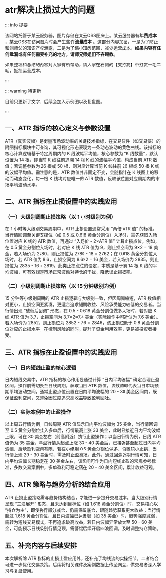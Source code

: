 # atr解决止损过大的问题

::: info 提要

该网站托管于某云服务器，图片存储在某云OSS图床上。某云服务器有**年费成本** ，某云OSS在访问图片时会产生些许**流量成本** 。这部分内容加密，一是为了防止和渊师父的知识产权泄露，二是为了缩小知悉范围，减少运营成本。**如果内容有任何纰漏或有任何需要补充的地方，请师兄师姐们不吝赐教。**

如果整理和总结的内容对大家有所帮助，请大家在右侧的【支持我】中打赏一毛二毛，抵扣运营成本。

:::

::: warning 待更新

目前只更新了文字，后续会加入示例图以及复盘图。

:::

## 一、ATR 指标的核心定义与参数设置

ATR（真实波幅）是衡量市场波动率的关键技术指标，在交易软件（如交易侠）的附图指标模块中可查询，其可视化形态表现为一条动态波动的黄色曲线。该指标的核心计算逻辑基于特定周期内的 K 线波幅平均值，核心参数为 “K 线数量”，默认设置为 14 根，即当前 K 线往前追溯 14 根 K 线的波幅平均值，构成当前 ATR 数值；若调整参数为 26 根或 50 根，则对应计算当前 K 线往前 26 根或 50 根 K 线的波幅平均值。需注意的是，ATR 数值并非固定不变，会随指针在 K 线图上的移动而动态变化，每一根 K 线均对应唯一的 ATR 数值，反映该位置对应周期内的市场平均波动水平。

## 二、ATR 指标在止损设置中的实践应用

### （一）大级别周期止损策略（以 1 小时级别为例）

在 1 小时等大级别交易周期中，ATR 止损设置通常采用 “两倍 ATR 值” 的标准。当行情回调至关键支撑位（如 0.5 或 0.618 黄金分割位）入场时，需先获取入场位置对应 K 线的 ATR 数值，再通过 “入场价 - 2×ATR 值” 计算止损点位。例如，在 0.5 黄金分割位入场时，若对应 K 线 ATR 值为 9，则止损空间为 9×2 = 18 美金，若入场价为 2780，则止损位为 2780 - 18 = 2762；在 0.618 黄金分割位入场时，若 ATR 值为 8.6，止损空间为 8.6×2 = 16 美金，若入场价为 2835，则止损位为 2835 - 16 = 2819。此类止损点位的设定，本质是基于前 14 根 K 线的平均波幅，可有效规避市场正常波动对持仓的干扰，降低误止损概率。

### （二）小级别周期止损策略（以 15 分钟级别为例）

15 分钟等小级别周期的 ATR 止损逻辑与大级别一致，但因周期缩短，ATR 数值相对更小，止损空间更紧凑，更适合追求短期收益、风险承受能力较低的交易者。当行情出现 “破低后回调” 形态，在 0.5 - 0.618 黄金分割位做多入场时，若对应 K 线 ATR 值为 3.7，止损空间为 3.7×2≈7.4 美金（实际操作中可近似为 7.6 美金）。若入场价为 2852，则止损位为 2852 - 7.6 = 2846，该止损位低于 0.8 黄金分割位对应的止损水平，在控制风险的同时，提升了资金利用效率，更易被投资者接受。

## 三、ATR 指标在止盈设置中的实践应用

### （一）日内短线止盈的核心逻辑

日内短线交易中，ATR 指标的核心作用是通过计算 “日内平均波幅” 确定合理止盈区间。操作前需切换至日线周期，获取当日 ATR 数值，该数值即代表当日市场预期平均波动空间，通常止盈点位设置在日内平均波幅的 20 - 30 美金区间内，既保证盈利空间，又避免因过度追求高收益导致盈利回吐。

### （二）实际案例中的止盈操作

以上周五行情为例，日线周期 ATR 值显示日内平均波幅为 35 美金，当行情回调至 0.5 黄金分割位挂入多单后，行情最高上涨 33 美金，此时已接近日内平均波幅上限，可在 30 美金左右（前高附近）执行止盈操作；以当日行情为例，日线 ATR 值仍为 35 美金，早盘行情从起点上涨 33 - 40 美金后，已接近甚至超过日内平均波幅，后续盈利空间有限。若在小级别 0.5 黄金分割位做多，设置较小止损，当行情上涨 29 - 30 美金时，需及时止盈离场。此外，通过回溯近期行情可知，日内平均波幅长期稳定在 30 美金左右，该区间可作为日内短线止盈的常规参考标准，多数交易案例中，多单盈利可稳定落在 20 - 40 美金区间，累计收益可观。

## 四、ATR 策略与趋势分析的结合应用

ATR 止损止盈策略需与趋势结构结合，才能进一步提升交易胜率。当大级别行情呈现 “三浪展开” 形态，且未达到目标位（如 1.618 黄金分割位）时，交易核心以 “持仓为主”，即使执行部分减仓，仍需保留底仓，跟随趋势获取更大收益；当行情超过 1.618 黄金分割位，且日内波幅已达极限（如 35 美金）时，趋势强度减弱，需转为短线交易模式，不再追求破高收益。若日内波幅异常放大至 50 - 60 美金，可能预示日线级别行情见顶，需警惕后续开启四浪回调，及时调整持仓策略。

## 五、补充内容与后续安排

本次解析除 ATR 指标的止损止盈应用外，还补充了均线流的实操细节，二者结合可进一步优化交易决策。后续将相关课件及案例数据上传至网盘，供交易者深入学习与复盘使用。

<!-- 总结成文章形式，分章节，然后用严肃方式去总结，不要说作者指出，视频指出。章节标题不要有很浓的ai味儿。 -->
